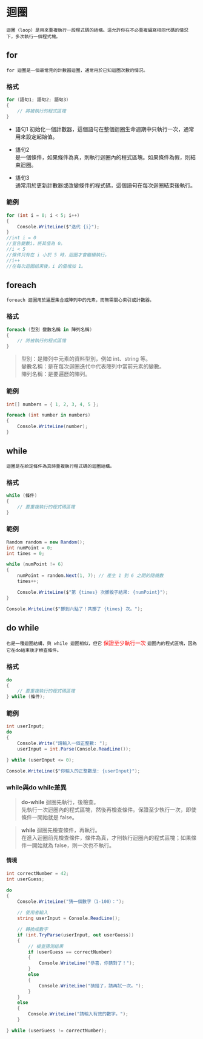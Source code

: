 # 迴圈

`迴圈（loop）是用來重複執行一段程式碼的結構。這允許你在不必重複編寫相同代碼的情況下，多次執行一個程式塊。`

## for

`for 迴圈是一個最常見的計數器迴圈，通常用於已知迴圈次數的情況。`

### 格式

```C#
for (語句1; 語句2; 語句3)
{
    // 將被執行的程式區塊
}
```

* 語句1
    初始化一個計數器，這個語句在整個迴圈生命週期中只執行一次，通常用來設定起始值。

* 語句2  
    是一個條件，如果條件為真，則執行迴圈內的程式區塊。如果條件為假，則結束迴圈。

* 語句3  
    通常用於更新計數器或改變條件的程式碼，這個語句在每次迴圈結束後執行。

### 範例

```C#
for (int i = 0; i < 5; i++)
{
    Console.WriteLine($"迭代 {i}");
}
//int i = 0
//宣告變數i，將其值為 0。
//i < 5
//條件只有在 i 小於 5 時，迴圈才會繼續執行。
//i++
//在每次迴圈結束後，i 的值增加 1。
```

## foreach

`foreach 迴圈用於遍歷集合或陣列中的元素，而無需關心索引或計數器。`

### 格式

```C#
foreach (型別 變數名稱 in 陣列名稱)
{
    // 將被執行的程式區塊
}
```

>型別：是陣列中元素的資料型別，例如 int、string 等。  
>變數名稱：是在每次迴圈迭代中代表陣列中當前元素的變數。  
>陣列名稱：是要遍歷的陣列。

### 範例

```C#
int[] numbers = { 1, 2, 3, 4, 5 };

foreach (int number in numbers)
{
    Console.WriteLine(number);
}
```

## while

`迴圈是在給定條件為真時重複執行程式碼的迴圈結構。`

### 格式

```C#
while (條件)
{
    // 要重複執行的程式碼區塊
}
```

### 範例

```C#
Random random = new Random();
int numPoint = 0;
int times = 0;

while (numPoint != 6)
{
    numPoint = random.Next(1, 7); // 產生 1 到 6 之間的隨機數
    times++;

    Console.WriteLine($"第 {times} 次擲骰子結果: {numPoint}");
}

Console.WriteLine($"擲到六點了！共擲了 {times} 次。");

```

## do while

`也是一種迴圈結構，與 while 迴圈相似，但它`<font color=red> 保證至少執行一次 </font> `迴圈內的程式區塊，因為它在do結束後才檢查條件。`

### 格式

```C#
do
{
    // 要重複執行的程式碼區塊
} while (條件);
```

### 範例

```C#
int userInput;
do
{
    Console.Write("請輸入一個正整數: ");
    userInput = int.Parse(Console.ReadLine());

} while (userInput <= 0);

Console.WriteLine($"你輸入的正整數是: {userInput}");
```

### while與do while差異
>
>**do-while** 迴圈先執行，後檢查。  
先執行一次迴圈內的程式區塊，然後再檢查條件。保證至少執行一次，即使條件一開始就是 false。

>**while** 迴圈先檢查條件，再執行。  
在進入迴圈前先檢查條件，條件為真，才則執行迴圈內的程式區塊；如果條件一開始就為 false，則一次也不執行。

#### 情境

```C#
int correctNumber = 42;
int userGuess;

do
{
    Console.WriteLine("猜一個數字（1-100）：");
    
    // 使用者輸入
    string userInput = Console.ReadLine();

    // 轉換成數字
    if (int.TryParse(userInput, out userGuess))
    {
        // 檢查猜測結果
        if (userGuess == correctNumber)
        {
            Console.WriteLine("恭喜，你猜對了！");
        }
        else
        {
            Console.WriteLine("猜錯了，請再試一次。");
        }
    }
    else
    {
        Console.WriteLine("請輸入有效的數字。");
    }

} while (userGuess != correctNumber);

```
